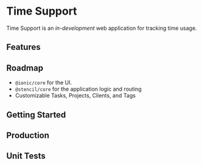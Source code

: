 # Time Support
Time Support is an _in-development_ web application for tracking time usage.

## Features

## Roadmap
* `@ionic/core` for the UI.
* `@stencil/core` for the application logic and routing
* Customizable Tasks, Projects, Clients, and Tags

## Getting Started

## Production

## Unit Tests
